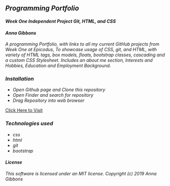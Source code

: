## _**Programming Portfolio**_

#### _Week One Independent Project Git, HTML, and CSS_

#### _Anna Gibbons_

_A programming Portfolio, with links to all my current GitHub projects from Week One at Epicodus, To showcase usage of CSS, git, and HTML, with variety of HTML tags, box models, floats, bootstrap classes, cascading and a custom CSS Stylesheet. Includes an about me section, Interests and Hobbies, Education and Employment Background._

### _Installation_
* _Open Github page and Clone this repository_
* _Open Finder and search for repository_
* _Drag Repository into web browser_


[Click Here to Visit](https://annag219.github.io/project1/)

### _Technologies used_
* _css_
* _html_
* _git_
* _bootstrap_

#### _License_

 _This software is licensed under an MIT license._
 _Copyright (c) 2019_ _Anna Gibbons_
